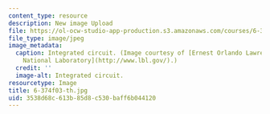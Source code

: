 ```yaml
---
content_type: resource
description: New image Upload
file: https://ol-ocw-studio-app-production.s3.amazonaws.com/courses/6-374-analysis-and-design-of-digital-integrated-circuits-fall-2003/3538d68c613b85d8c530baff6b044120_6-374f03-th.jpg
file_type: image/jpeg
image_metadata:
  caption: Integrated circuit. (Image courtesy of [Ernest Orlando Lawrence Berkeley
    National Laboratory](http://www.lbl.gov/).)
  credit: ''
  image-alt: Integrated circuit.
resourcetype: Image
title: 6-374f03-th.jpg
uid: 3538d68c-613b-85d8-c530-baff6b044120
---
```

